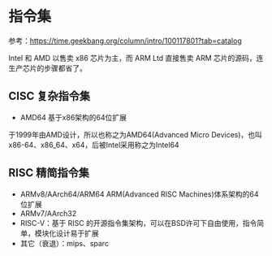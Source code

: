 # 指令集

参考：<https://time.geekbang.org/column/intro/100117801?tab=catalog>

Intel 和 AMD 以售卖 x86 芯片为主，而 ARM Ltd 直接售卖 ARM 芯片的源码，连生产芯片的步骤都省了。

## CISC 复杂指令集

- AMD64 基于x86架构的64位扩展

于1999年由AMD设计，所以也称之为AMD64(Advanced Micro Devices)，也叫 x86-64、x86_64、x64，后被Intel采用称之为Intel64

## RISC 精简指令集

- ARMv8/AArch64/ARM64 ARM(Advanced RISC Machines)体系架构的64位扩展
- ARMv7/AArch32
- RISC-V：基于 RISC 的开源指令集架构，可以在BSD许可下自由使用，指令简单，模块化设计易于扩展
- 其它（衰退）：mips、sparc
